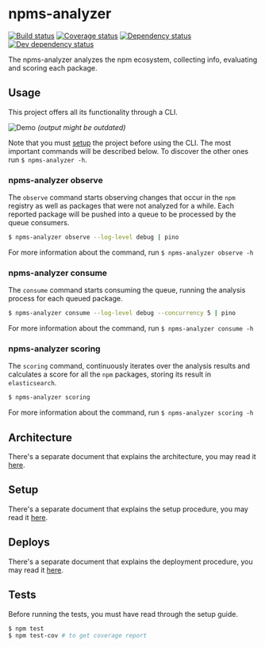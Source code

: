 # npms-analyzer

[![Build status][travis-image]][travis-url] [![Coverage status][codecov-image]][codecov-url] [![Dependency status][david-dm-image]][david-dm-url] [![Dev dependency status][david-dm-dev-image]][david-dm-dev-url]

The npms-analyzer analyzes the npm ecosystem, collecting info, evaluating and scoring each package.


## Usage

This project offers all its functionality through a CLI.

![Demo](https://i.imgur.com/nz9CzVR.gif)
*(output might be outdated)*

Note that you must [setup](./docs/setup.md) the project before using the CLI. The most important commands will be described below. To discover the other ones run `$ npms-analyzer -h`.

### npms-analyzer observe

The `observe` command starts observing changes that occur in the `npm` registry as well as packages that were not analyzed for a while. Each reported package will be pushed into a queue to be processed by the queue consumers.

```bash
$ npms-analyzer observe --log-level debug | pino
```

For more information about the command, run `$ npms-analyzer observe -h`

### npms-analyzer consume

The `consume` command starts consuming the queue, running the analysis process for each queued package.

```bash
$ npms-analyzer consume --log-level debug --concurrency 5 | pino
```

For more information about the command, run `$ npms-analyzer consume -h`

### npms-analyzer scoring

The `scoring` command, continuously iterates over the analysis results and calculates a score for all the `npm` packages, storing its result in `elasticsearch`.

```bash
$ npms-analyzer scoring
```

For more information about the command, run `$ npms-analyzer scoring -h`


## Architecture

There's a separate document that explains the architecture, you may read it [here](./docs/architecture.md).


## Setup

There's a separate document that explains the setup procedure, you may read it [here](./docs/setup.md).


## Deploys

There's a separate document that explains the deployment procedure, you may read it [here](./docs/deploys.md).


## Tests

Before running the tests, you must have read through the setup guide.

```bash
$ npm test
$ npm test-cov # to get coverage report
```

[codecov-url]:https://codecov.io/gh/npms-io/npms-analyzer
[codecov-image]:https://img.shields.io/codecov/c/github/npms-io/npms-analyzer/master.svg
[david-dm-dev-image]: https://img.shields.io/david/dev/npms-io/npms-analyzer.svg
[david-dm-dev-url]: https://david-dm.org/npms-io/npms-analyzer#info=devDependencies
[david-dm-image]: https://img.shields.io/david/npms-io/npms-analyzer.svg
[david-dm-url]: https://david-dm.org/npms-io/npms-analyzer
[travis-image]: http://img.shields.io/travis/npms-io/npms-analyzer/master.svg
[travis-url]: https://travis-ci.org/npms-io/npms-analyzer
